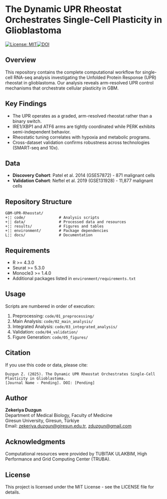# The Dynamic UPR Rheostat Orchestrates Single-Cell Plasticity in Glioblastoma

[![License: MIT](https://img.shields.io/badge/License-MIT-yellow.svg)](https://opensource.org/licenses/MIT)[![DOI](https://zenodo.org/badge/DOI/10.5281/zenodo.16834889.svg)](https://doi.org/10.5281/zenodo.16834889)

## Overview

This repository contains the complete computational workflow for single-cell RNA-seq analysis investigating the Unfolded Protein Response (UPR) rheostat in glioblastoma. Our analysis reveals arm-resolved UPR control mechanisms that orchestrate cellular plasticity in GBM.

## Key Findings

- The UPR operates as a graded, arm-resolved rheostat rather than a binary switch.
- IRE1/XBP1 and ATF6 arms are tightly coordinated while PERK exhibits semi-independent behavior.
- Rheostatic tuning correlates with hypoxia and metabolic programs.
- Cross-dataset validation confirms robustness across technologies (SMART-seq and 10x).

## Data

- **Discovery Cohort**: Patel et al. 2014 (GSE57872) - 871 malignant cells
- **Validation Cohort**: Neftel et al. 2019 (GSE131928) - 11,877 malignant cells

## Repository Structure

```
GBM-UPR-Rheostat/
+¦¦ code/               # Analysis scripts
+¦¦ data/               # Processed data and resources
+¦¦ results/            # Figures and tables
+¦¦ environment/        # Package dependencies
L¦¦ docs/               # Documentation
```

## Requirements

- R >= 4.3.0
- Seurat >= 5.3.0
- Monocle3 >= 1.4.0
- Additional packages listed in `environment/requirements.txt`

## Usage

Scripts are numbered in order of execution:

1. Preprocessing: `code/01_preprocessing/`
2. Main Analysis: `code/02_main_analysis/`
3. Integrated Analysis: `code/03_integrated_analysis/`
4. Validation: `code/04_validation/`
5. Figure Generation: `code/05_figures/`

## Citation

If you use this code or data, please cite:

```
Duzgun Z. (2025). The Dynamic UPR Rheostat Orchestrates Single-Cell Plasticity in Glioblastoma. 
[Journal Name - Pending]. DOI: [Pending]
```

## Author

**Zekeriya Duzgun**  
Department of Medical Biology, Faculty of Medicine  
Giresun University, Giresun, Türkiye  
Email: zekeriya.duzgun@giresun.edu.tr, zduzgun@gmail.com

## Acknowledgments

Computational resources were provided by TUBITAK ULAKBIM, High Performance and Grid Computing Center (TRUBA).

## License

This project is licensed under the MIT License - see the LICENSE file for details.


